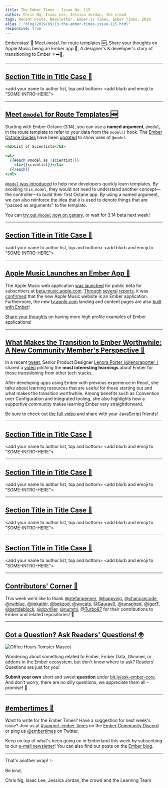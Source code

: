 ```yaml
---
title: The Ember Times - Issue No. 115
author: Chris Ng, Isaac Lee, Jessica Jordan, the crowd
tags: Recent Posts, Newsletter, Ember.js Times, Ember Times, 2019
alias : "blog/2019/09/13-the-ember-times-issue-115.html"
responsive: true
---
```


<SAYING-HELLO-IN-YOUR-FAVORITE-LANGUAGE> Emberistas! 🐹
Meet `@model` for route templates 🆕,
Share your thoughts on Apple Music being an Ember app 🍎,
A designer's & developer's story of transitioning to Ember ⚛️➡️🐹,
<SOME-INTRO-HERE-TO-KEEP-THEM-SUBSCRIBERS-READING>

---

## [Section Title in Title Case 🐹](#section-url)

<change section title emoji>
<consider adding some bold to your paragraph>

<add your name to author list, top and bottom>
<add blurb and emoji to "SOME-INTRO-HERE">

---

## [Meet `@model` for Route Templates 🆕](https://github.com/emberjs/rfcs/blob/ac27abbd1729cd61b67465eee4c8096bb47501da/text/0523-model-argument-for-route-templates.md)

Starting with Ember Octane (3.14), you can use a **named argument**, `@model`, in the route template to refer to your data from the `model()` hook. The [Ember Octane Guides](https://octane-guides-preview.emberjs.com/) have been [updated](https://github.com/ember-learn/guides-source/pull/1044) to show uses of `@model`.

```handlebars
<h2>List of Scientists</h2>

<ul>
  {{#each @model as |scientist|}}
    <li>{{scientist}}</li>
  {{/each}}
</ul>
```

[`@model` was introduced](https://github.com/emberjs/rfcs/blob/ac27abbd1729cd61b67465eee4c8096bb47501da/text/0523-model-argument-for-route-templates.md) to help new developers quickly learn templates. By avoiding `this.model`, they would not need to understand another concept—the controller—to build their first Octane app. By using a named argument, we can also reinforce the idea that `@` is used to denote things that are "passed as arguments" to the template.

You can [try out `@model` now on canary](https://github.com/emberjs/ember.js/pull/18363/files), or wait for 3.14 beta next week!

---

## [Section Title in Title Case 🐹](#section-url)

<change section title emoji>
<consider adding some bold to your paragraph>

<add your name to author list, top and bottom>
<add blurb and emoji to "SOME-INTRO-HERE">

---

## [Apple Music Launches an Ember App 🍎](https://discuss.emberjs.com/t/apple-music-beta-is-an-ember-app/17026)

The Apple Music web application [was launched](https://www.theverge.com/2019/9/5/20851576/apple-music-web-player-interface-beta-browser-streaming) for public beta for subscribers at [beta.music.apple.com](https://beta.music.apple.com). [Through](https://www.reddit.com/r/webdev/comments/d0hdeo/the_new_official_apple_music_app_for_the_web_is/?utm_source=ifttt) [several](https://www.reddit.com/r/emberjs/comments/d06pcn/new_apple_music_web_app_built_in_ember/) [reports](https://www.linkedin.com/feed/update/urn:li:activity:6575525024327884800/), it was [confirmed](https://www.linkedin.com/feed/update/urn:li:activity:6575756074194993152/) that the new Apple Music website is an Ember application. Furthermore, the new [tv.apple.com](https://tv.apple.com) landing and content pages are also [built with Ember](https://twitter.com/mehulkar/status/1171579484115353605)!

[Share your thoughts](https://discuss.emberjs.com/t/apple-music-beta-is-an-ember-app/17026) on having more high profile examples of Ember applications!

---

## [What Makes the Transition to Ember Worthwhile: A New Community Member's Perspective 🐹](https://twitter.com/lenoraporter_/status/1170145563549061122)

In a recent [tweet](https://twitter.com/lenoraporter_/status/1170145563549061122), Senior Product Designer [Lenora Porter (@lenoraporter_)](https://twitter.com/lenoraporter_)
shared a [video](https://www.instagram.com/tv/B2CCM60AOZG/?igshid=12ivaiobj1y8h) pitching the **most interesting learnings** about Ember for those transitioning from other tech stacks.

After developing apps using Ember with previous experience in React, she talks about learning resources that are useful for those starting out and what makes the transition worthwhile. Among benefits such as Convention over Configuration and integrated tooling, she also highlights how a supportive community makes learning Ember very straightforward.

Be sure to check out [the full video](https://www.instagram.com/tv/B2CCM60AOZG/?igshid=12ivaiobj1y8h) and share with your JavaScript friends!


---

## [Section Title in Title Case 🐹](#section-url)

<change section title emoji>
<consider adding some bold to your paragraph>

<add your name to author list, top and bottom>
<add blurb and emoji to "SOME-INTRO-HERE">

---

## [Section Title in Title Case 🐹](#section-url)

<change section title emoji>
<consider adding some bold to your paragraph>

<add your name to author list, top and bottom>
<add blurb and emoji to "SOME-INTRO-HERE">

---

## [Section Title in Title Case 🐹](#section-url)

<change section title emoji>
<consider adding some bold to your paragraph>

<add your name to author list, top and bottom>
<add blurb and emoji to "SOME-INTRO-HERE">

---

## [Section Title in Title Case 🐹](#section-url)

<change section title emoji>
<consider adding some bold to your paragraph>

<add your name to author list, top and bottom>
<add blurb and emoji to "SOME-INTRO-HERE">

---

## [Contributors' Corner 👏](https://guides.emberjs.com/release/contributing/repositories/)

<p>This week we'd like to thank <a href="https://github.com/stefanpenner" target="gh-user">@stefanpenner</a>, <a href="https://github.com/happyvig" target="gh-user">@happyvig</a>, <a href="https://github.com/chancancode" target="gh-user">@chancancode</a>, <a href="https://github.com/rwjblue" target="gh-user">@rwjblue</a>, <a href="https://github.com/imkathir" target="gh-user">@imkathir</a>, <a href="https://github.com/bekzod" target="gh-user">@bekzod</a>, <a href="https://github.com/wycats" target="gh-user">@wycats</a>, <a href="https://github.com/Gaurav0" target="gh-user">@Gaurav0</a>, <a href="https://github.com/runspired" target="gh-user">@runspired</a>, <a href="https://github.com/igorT" target="gh-user">@igorT</a>, <a href="https://github.com/bertdeblock" target="gh-user">@bertdeblock</a>, <a href="https://github.com/dcyriller" target="gh-user">@dcyriller</a>, <a href="https://github.com/nummi" target="gh-user">@nummi</a>, <a href="https://github.com/Turbo87" target="gh-user">@Turbo87</a> for their contributions to Ember and related repositories! 💖</p>

---

## [Got a Question? Ask Readers' Questions! 🤓](https://docs.google.com/forms/d/e/1FAIpQLScqu7Lw_9cIkRtAiXKitgkAo4xX_pV1pdCfMJgIr6Py1V-9Og/viewform)

<div class="blog-row">
  <img class="float-right small transparent padded" alt="Office Hours Tomster Mascot" title="Readers' Questions" src="/images/tomsters/officehours.png" />

  <p>Wondering about something related to Ember, Ember Data, Glimmer, or addons in the Ember ecosystem, but don't know where to ask? Readers’ Questions are just for you!</p>

  <p><strong>Submit your own</strong> short and sweet <strong>question</strong> under <a href="https://bit.ly/ask-ember-core" target="rq">bit.ly/ask-ember-core</a>. And don’t worry, there are no silly questions, we appreciate them all - promise! 🤞</p>
</div>

---

## [#embertimes 📰](https://blog.emberjs.com/tags/newsletter.html)

Want to write for the Ember Times? Have a suggestion for next week's issue? Join us at [#support-ember-times](https://discordapp.com/channels/480462759797063690/485450546887786506) on the [Ember Community Discord](https://discordapp.com/invite/zT3asNS) or ping us [@embertimes](https://twitter.com/embertimes) on Twitter.

Keep on top of what's been going on in Emberland this week by subscribing to our [e-mail newsletter](https://the-emberjs-times.ongoodbits.com/)! You can also find our posts on the [Ember blog](https://emberjs.com/blog/tags/newsletter.html).

---

That's another wrap! ✨

Be kind,

Chris Ng, Isaac Lee, Jessica Jordan, the crowd and the Learning Team
